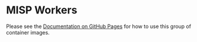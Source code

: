 # MISP Workers

Please see the [Documentation on GitHub Pages](https://jisccti.github.io/misp-docker) for how to use
this group of container images.
